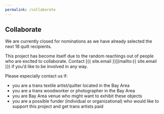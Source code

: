 ```yaml
---
permalink: /collaborate
---
```


## Collaborate

We are currently closed for nominations as we have already
selected the next 18 quilt recipients.

This project has become itself due to the random reachings out
of people who are excited to collaborate. Contact
[{{ site.email }}](mailto:{{ site.email }}) if you’d like to be involved in
any way.

Please especially contact us if:

- you are a trans textile artist/quilter located in the Bay Area
- you are a trans woodworker or photographer in the Bay Area
- you are Bay Area venue who might want to exhibit these objects
- you are a possible funder (individual or organizational) who
would like to support this project and get trans artists paid
